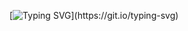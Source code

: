 [![Typing SVG](https://readme-typing-svg.herokuapp.com?size=35&duration=4000&background=F563FF00&center=true&vCenter=true&width=500&height=100&lines=HELLO+%F0%9F%91%8B+I'M+GOKAY+SOYSAL;WELCOME+MY+PAGE!)](https://git.io/typing-svg)
<!---
gokaysoysal/gokaysoysal is a ✨ special ✨ repository because its `README.md` (this file) appears on your GitHub profile.
You can click the Preview link to take a look at your changes.
--->

